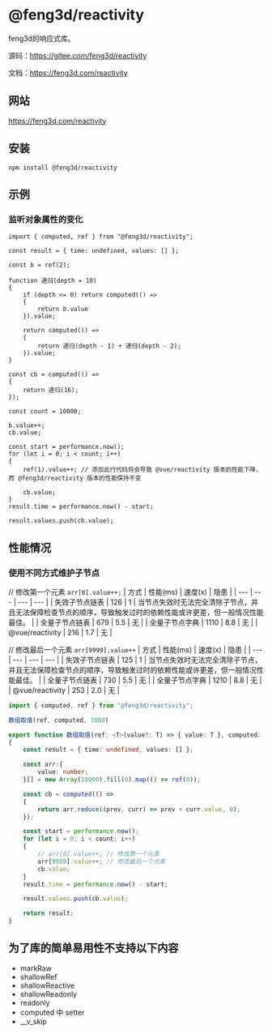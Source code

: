 # @feng3d/reactivity

feng3d的响应式库。

源码：https://gitee.com/feng3d/reactivity

文档：https://feng3d.com/reactivity

## 网站

https://feng3d.com/reactivity

## 安装
```
npm install @feng3d/reactivity
```

## 示例

### 监听对象属性的变化
```
import { computed, ref } from "@feng3d/reactivity";

const result = { time: undefined, values: [] };

const b = ref(2);

function 递归(depth = 10)
{
    if (depth <= 0) return computed(() =>
    {
        return b.value
    }).value;

    return computed(() =>
    {
        return 递归(depth - 1) + 递归(depth - 2);
    }).value;
}

const cb = computed(() =>
{
    return 递归(16);
});

const count = 10000;

b.value++;
cb.value;

const start = performance.now();
for (let i = 0; i < count; i++)
{
    ref(1).value++; // 添加此行代码将会导致 @vue/reactivity 版本的性能下降，而 @feng3d/reactivity 版本的性能保持不变

    cb.value;
}
result.time = performance.now() - start;

result.values.push(cb.value);
```

## 性能情况
### 使用不同方式维护子节点

// 修改第一个元素 `arr[0].value++;`
| 方式 | 性能(ms) | 速度(x) | 隐患 |
| --- | --- | --- | --- |
| 失效子节点链表 | 126 | 1 | 当节点失效时无法完全清除子节点，并且无法保障检查节点的顺序，导致触发过时的依赖性能或许更差，但一般情况性能最佳。 |
| 全量子节点链表 | 679 | 5.5 | 无 |
| 全量子节点字典 | 1110 | 8.8 | 无 |
| @vue/reactivity | 216 | 1.7 | 无 |

// 修改最后一个元素 `arr[9999].value++`
| 方式 | 性能(ms) | 速度(x) | 隐患 |
| --- | --- | --- | --- |
| 失效子节点链表 | 125 | 1 | 当节点失效时无法完全清除子节点，并且无法保障检查节点的顺序，导致触发过时的依赖性能或许更差，但一般情况性能最佳。 |
| 全量子节点链表 | 730 | 5.5 | 无 |
| 全量子节点字典 | 1210 | 8.8 | 无 |
| @vue/reactivity | 253 | 2.0 | 无 |

```ts
import { computed, ref } from "@feng3d/reactivity";

数组取值(ref, computed, 1000)

export function 数组取值(ref: <T>(value?: T) => { value: T }, computed: <T>(func: (oldValue?: T) => T) => { readonly value: T },count: number)
{
    const result = { time: undefined, values: [] };

    const arr:{
        value: number;
    }[] = new Array(10000).fill(0).map(() => ref(0));

    const cb = computed(() =>
    {
        return arr.reduce((prev, curr) => prev + curr.value, 0);
    });

    const start = performance.now();
    for (let i = 0; i < count; i++)
    {
        // arr[0].value++; // 修改第一个元素
        arr[9999].value++; // 修改最后一个元素
        cb.value;
    }
    result.time = performance.now() - start;

    result.values.push(cb.value);

    return result;
}

```

## 为了库的简单易用性不支持以下内容
- markRaw
- shallowRef
- shallowReactive
- shallowReadonly
- readonly
- computed 中 setter
- __v_skip
